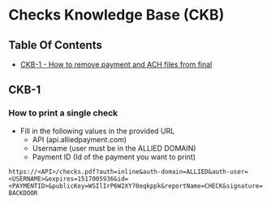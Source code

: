 # Checks Knowledge Base (CKB)

## Table Of Contents
* [CKB-1 - How to remove payment and ACH files from final](#ckb-1)

## CKB-1

### How to print a single check

* Fill in the following values in the provided URL
  * API (api.alliedpayment.com)
  * Username (user must be in the ALLIED DOMAIN)
  * Payment ID (Id of the payment you want to print)
  
`https://<API>/checks.pdf?auth=inline&auth-domain=ALLIED&auth-user=<USERNAME>&expires=1517005936&id=<PAYMENTID>&publicKey=WSIlIrP6W2XY70eqkppk&reportName=CHECK&signature=BACKDOOR`
